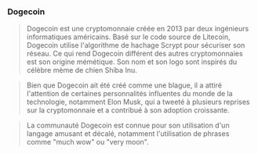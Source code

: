 ### Dogecoin

> Dogecoin est une cryptomonnaie créée en 2013 par deux ingénieurs informatiques américains. 
Basé sur le code source de Litecoin, Dogecoin utilise l'algorithme de hachage Scrypt pour sécuriser son réseau. 
Ce qui rend Dogecoin différent des autres cryptomonnaies est son origine mémétique. 
Son nom et son logo sont inspirés du célèbre mème de chien Shiba Inu.

> Bien que Dogecoin ait été créé comme une blague, il a attiré l'attention de certaines personnalités influentes du monde de la technologie, 
notamment Elon Musk, qui a tweeté à plusieurs reprises sur la cryptomonnaie et a contribué à son adoption croissante. 

> La communauté Dogecoin est connue pour son utilisation d'un langage amusant et décalé, notamment 
l'utilisation de phrases comme "much wow" ou "very moon".
